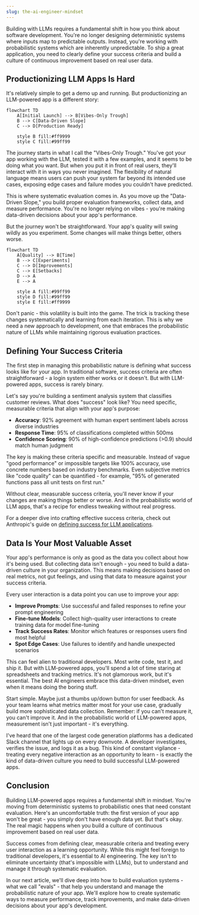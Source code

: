 ```yaml
---
slug: the-ai-engineer-mindset
---
```


Building with LLMs requires a fundamental shift in how you think about software development. You're no longer designing deterministic systems where inputs map to predictable outputs. Instead, you're working with probabilistic systems which are inherently unpredictable. To ship a great application, you need to clearly define your success criteria and build a culture of continuous improvement based on real user data.

## Productionizing LLM Apps Is Hard

It's relatively simple to get a demo up and running. But productionizing an LLM-powered app is a different story:

```mermaid
flowchart TD
    A[Initial Launch] --> B[Vibes-Only Trough]
    B --> C[Data-Driven Slope]
    C --> D[Production Ready]

    style B fill:#ff9999
    style C fill:#99ff99
```

The journey starts in what I call the "Vibes-Only Trough." You've got your app working with the LLM, tested it with a few examples, and it seems to be doing what you want. But when you put it in front of real users, they'll interact with it in ways you never imagined. The flexibility of natural language means users can push your system far beyond its intended use cases, exposing edge cases and failure modes you couldn't have predicted.

This is where systematic evaluation comes in. As you move up the "Data-Driven Slope," you build proper evaluation frameworks, collect data, and measure performance. You're no longer relying on vibes - you're making data-driven decisions about your app's performance.

But the journey won't be straightforward. Your app's quality will swing wildly as you experiment. Some changes will make things better, others worse.

```mermaid
flowchart TD
    A[Quality] --> B[Time]
    B --> C[Experiments]
    C --> D[Improvements]
    C --> E[Setbacks]
    D --> A
    E --> A

    style A fill:#99ff99
    style D fill:#99ff99
    style E fill:#ff9999
```

Don't panic - this volatility is built into the game. The trick is tracking these changes systematically and learning from each iteration. This is why we need a new approach to development, one that embraces the probabilistic nature of LLMs while maintaining rigorous evaluation practices.

## Defining Your Success Criteria

The first step in managing this probabilistic nature is defining what success looks like for your app. In traditional software, success criteria are often straightforward - a login system either works or it doesn't. But with LLM-powered apps, success is rarely binary.

Let's say you're building a sentiment analysis system that classifies customer reviews. What does "success" look like? You need specific, measurable criteria that align with your app's purpose:

- **Accuracy**: 92% agreement with human expert sentiment labels across diverse industries
- **Response Time**: 95% of classifications completed within 500ms
- **Confidence Scoring**: 90% of high-confidence predictions (>0.9) should match human judgment

The key is making these criteria specific and measurable. Instead of vague "good performance" or impossible targets like 100% accuracy, use concrete numbers based on industry benchmarks. Even subjective metrics like "code quality" can be quantified - for example, "95% of generated functions pass all unit tests on first run."

Without clear, measurable success criteria, you'll never know if your changes are making things better or worse. And in the probabilistic world of LLM apps, that's a recipe for endless tweaking without real progress.

For a deeper dive into crafting effective success criteria, check out Anthropic's guide on [defining success for LLM applications](https://docs.anthropic.com/en/docs/build-with-claude/define-success).

## Data Is Your Most Valuable Asset

Your app's performance is only as good as the data you collect about how it's being used. But collecting data isn't enough - you need to build a data-driven culture in your organization. This means making decisions based on real metrics, not gut feelings, and using that data to measure against your success criteria.

Every user interaction is a data point you can use to improve your app:

- **Improve Prompts**: Use successful and failed responses to refine your prompt engineering
- **Fine-tune Models**: Collect high-quality user interactions to create training data for model fine-tuning
- **Track Success Rates**: Monitor which features or responses users find most helpful
- **Spot Edge Cases**: Use failures to identify and handle unexpected scenarios

This can feel alien to traditional developers. Most write code, test it, and ship it. But with LLM-powered apps, you'll spend a lot of time staring at spreadsheets and tracking metrics. It's not glamorous work, but it's essential. The best AI engineers embrace this data-driven mindset, even when it means doing the boring stuff.

Start simple. Maybe just a thumbs up/down button for user feedback. As your team learns what metrics matter most for your use case, gradually build more sophisticated data collection. Remember: if you can't measure it, you can't improve it. And in the probabilistic world of LLM-powered apps, measurement isn't just important - it's everything.

I've heard that one of the largest code generation platforms has a dedicated Slack channel that lights up on every downvote. A developer investigates, verifies the issue, and logs it as a bug. This kind of constant vigilance - treating every negative interaction as an opportunity to learn - is exactly the kind of data-driven culture you need to build successful LLM-powered apps.

## Conclusion

Building LLM-powered apps requires a fundamental shift in mindset. You're moving from deterministic systems to probabilistic ones that need constant evaluation. Here's an uncomfortable truth: the first version of your app won't be great - you simply don't have enough data yet. But that's okay. The real magic happens when you build a culture of continuous improvement based on real user data.

Success comes from defining clear, measurable criteria and treating every user interaction as a learning opportunity. While this might feel foreign to traditional developers, it's essential to AI engineering. The key isn't to eliminate uncertainty (that's impossible with LLMs), but to understand and manage it through systematic evaluation.

In our next article, we'll dive deep into how to build evaluation systems - what we call "evals" - that help you understand and manage the probabilistic nature of your app. We'll explore how to create systematic ways to measure performance, track improvements, and make data-driven decisions about your app's development.
